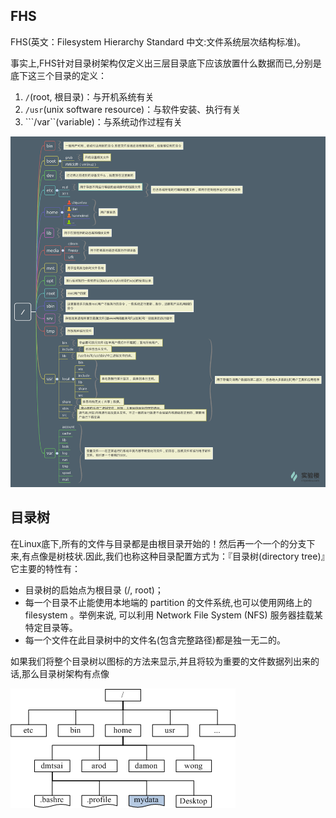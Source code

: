 
## FHS
FHS(英文：Filesystem Hierarchy Standard 中文:文件系统层次结构标准)。

事实上,FHS针对目录树架构仅定义出三层目录底下应该放置什么数据而已,分别是底下这三个目录的定义：

1. ``/``(root, 根目录)：与开机系统有关
2. ``/usr``(unix software resource)：与软件安装、执行有关
3. ```/var``(variable)：与系统动作过程有关






![](images/fhs.png)

## 目录树

在Linux底下,所有的文件与目录都是由根目录开始的！然后再一个一个的分支下来,有点像是树枝状.因此,我们也称这种目录配置方式为：『目录树(directory tree)』它主要的特性有：

* 目录树的启始点为根目录 (/, root)；
* 每一个目录不止能使用本地端的 partition 的文件系统,也可以使用网络上的 filesystem 。举例来说, 可以利用 Network File System (NFS) 服务器挂载某特定目录等。
* 每一个文件在此目录树中的文件名(包含完整路径)都是独一无二的。

如果我们将整个目录树以图标的方法来显示,并且将较为重要的文件数据列出来的话,那么目录树架构有点像

![](images/directoryTree.jpg)


